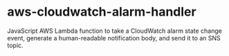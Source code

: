 # aws-cloudwatch-alarm-handler
JavaScript AWS Lambda function to take a CloudWatch alarm state change event, generate a human-readable notification body, and send it to an SNS topic.
